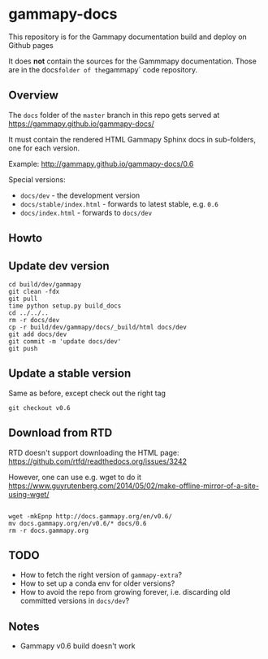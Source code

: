 # gammapy-docs

This repository is for the Gammapy documentation build and deploy on Github pages

It does **not** contain the sources for the Gammmapy documentation.
Those are in the docs` folder of the `gammapy` code repository.

## Overview

The `docs` folder of the `master` branch in this repo
gets served at https://gammapy.github.io/gammapy-docs/

It must contain the rendered HTML Gammapy Sphinx docs
in sub-folders, one for each version.

Example: http://gammapy.github.io/gammapy-docs/0.6

Special versions:

* `docs/dev` - the development version
* `docs/stable/index.html` - forwards to latest stable, e.g. `0.6`
* `docs/index.html` - forwards to `docs/dev`

## Howto


## Update dev version

```
cd build/dev/gammapy
git clean -fdx
git pull
time python setup.py build_docs
cd ../../..
rm -r docs/dev
cp -r build/dev/gammapy/docs/_build/html docs/dev
git add docs/dev
git commit -m 'update docs/dev'
git push
```

## Update a stable version

Same as before, except check out the right tag

```
git checkout v0.6
```

## Download from RTD

RTD doesn't support downloading the HTML page:
https://github.com/rtfd/readthedocs.org/issues/3242

However, one can use e.g. wget to do it
https://www.guyrutenberg.com/2014/05/02/make-offline-mirror-of-a-site-using-wget/

```

wget -mkEpnp http://docs.gammapy.org/en/v0.6/
mv docs.gammapy.org/en/v0.6/* docs/0.6
rm -r docs.gammapy.org
```

## TODO

* How to fetch the right version of `gammapy-extra`?
* How to set up a conda env for older versions?
* How to avoid the repo from growing forever, i.e. discarding old committed versions in `docs/dev`?


## Notes

* Gammapy v0.6 build doesn't work
